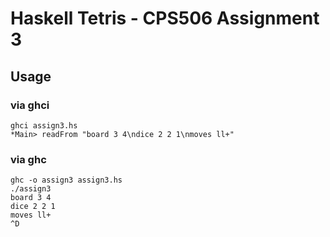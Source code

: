# Haskell Tetris - CPS506 Assignment 3

## Usage

### via ghci

```shell
ghci assign3.hs
*Main> readFrom "board 3 4\ndice 2 2 1\nmoves ll+"
```

### via ghc

```shell
ghc -o assign3 assign3.hs
./assign3
board 3 4
dice 2 2 1
moves ll+
^D
```
